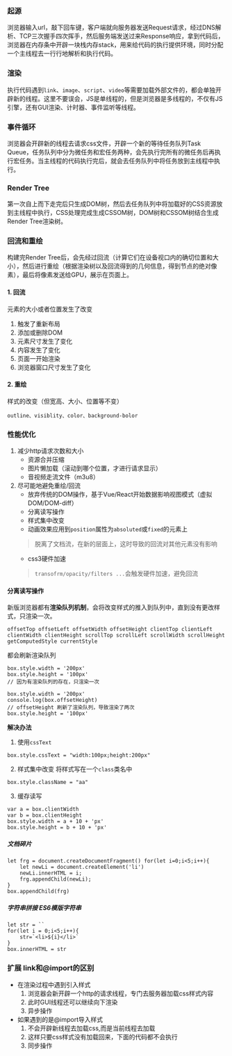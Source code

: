 ### 起源
浏览器输入url，敲下回车键，客户端就向服务器发送Request请求，经过DNS解析、TCP三次握手四次挥手，然后服务端发送过来Response响应，拿到代码后，浏览器在内存条中开辟一块栈内存stack，用来给代码的执行提供环境，同时分配一个主线程去一行行地解析和执行代码。

### 渲染
执行代码遇到`link`、`image`、`script`、`video`等需要加载外部文件的，都会单独开辟新的线程。这里不要误会，JS是单线程的，但是浏览器是多线程的，不仅有JS引擎，还有GUI渲染、计时器、事件监听等线程。 

### 事件循环
浏览器会开辟新的线程去请求css文件，开辟一个新的等待任务队列Task Queue，任务队列中分为微任务和宏任务两种，会先执行完所有的微任务后再执行宏任务。当主线程的代码执行完后，就会去任务队列中将任务放到主线程中执行。 

### Render Tree
第一次自上而下走完后只生成DOM树，然后去任务队列中将加载好的CSS资源放到主线程中执行，CSS处理完成生成CSSOM树，DOM树和CSSOM树结合生成Render Tree渲染树。

### 回流和重绘
构建完Render Tree后，会先经过回流（计算它们在设备视口内的确切位置和大小），然后进行重绘（根据渲染树以及回流得到的几何信息，得到节点的绝对像素），最后将像素发送给GPU，展示在页面上。

#### 1. 回流
元素的大小或者位置发生了改变
1. 触发了重新布局
2. 添加或删除DOM
3. 元素尺寸发生了变化
4. 内容发生了变化
5. 页面一开始渲染
6. 浏览器窗口尺寸发生了变化

#### 2. 重绘
样式的改变（但宽高、大小、位置等不变）

`outline、visiblity、color、background-bolor`
### 性能优化
1. 减少http请求次数和大小
   - 资源合并压缩
   - 图片懒加载（滚动到哪个位置，才进行请求显示）
   - 音视频走流文件（m3u8）
2. 尽可能地避免重绘/回流
   - 放弃传统的DOM操作，基于Vue/React开始数据影响视图模式（虚拟DOM/DOM-diff）
   - 分离读写操作
   - 样式集中改变
   - 动画效果应用到`position`属性为`absoluted`或`fixed`的元素上
   > 脱离了文档流，在新的层面上，这时导致的回流对其他元素没有影响
   - css3硬件加速
   > `transofrm/opacity/filters ...`会触发硬件加速，避免回流

#### 分离读写操作
新版浏览器都有**渲染队列机制**，会将改变样式的推入到队列中，直到没有更改样式，只渲染一次。 

`offsetTop offsetLeft offsetWidth offsetHeight clientTop clientLeft clientWidth clientHeight scrollTop scrollLeft scrollWidth scrollHeight getComputedStyle currentStyle`

都会刷新渲染队列
```
box.style.width = '200px'
box.style.height = '100px' 
// 因为有渲染队列的存在，只渲染一次

box.style.width = '200px'
console.log(box.offsetHeight) 
// offsetHeight 刷新了渲染队列，导致渲染了两次
box.style.height = '100px' 
```
**解决办法**
1. 使用`cssText`
```
box.style.cssText = "width:100px;height:200px"
```
2. 样式集中改变
将样式写在一个`class`类名中
```
box.style.className = "aa"
```
3. 缓存读写
```
var a = box.clientWidth 
var b = box.clientHeight 
box.style.width = a + 10 + 'px'
box.style.height = b + 10 + 'px'
```

##### 文档碎片
```
let frg = document.createDocumentFragment() for(let i=0;i<5;i++){
    let newLi = document.createElement('li')
    newLi.innerHTML = i;
    frg.appendChild(newLi);
}
box.appendChild(frg)
```
##### 字符串拼接 ES6模版字符串
```
let str = ``
for(let i = 0;i<5;i++){
    str=`<li>${i}</li>`
}
box.innerHTML = str
```
### 扩展 link和@import的区别
- 在渲染过程中遇到<link>引入样式
   1. 浏览器会新开辟一个http的请求线程，专门去服务器加载css样式内容
   2. 此时GUI线程还可以继续向下渲染
   3. 异步操作
- 如果遇到的是@import导入样式
   1. 不会开辟新线程去加载css,而是当前线程去加载
   2. 这样只要css样式没有加载回来，下面的代码都不会执行
   3. 同步操作